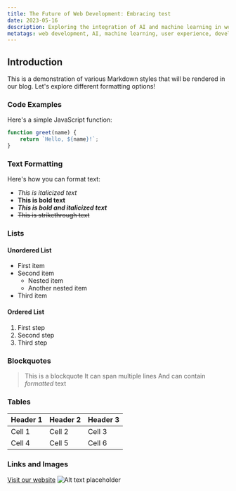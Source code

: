 ```yaml
---
title: The Future of Web Development: Embracing test
date: 2023-05-16
description: Exploring the integration of AI and machine learning in web development and its potential to revolutionize user experiences and development processes.
metatags: web development, AI, machine learning, user experience, development processes
---
```



## Introduction
This is a demonstration of various Markdown styles that will be rendered in our blog. Let's explore different formatting options!

### Code Examples
Here's a simple JavaScript function:

```javascript
function greet(name) {
    return `Hello, ${name}!`;
}
```

### Text Formatting
Here's how you can format text:
- *This is italicized text*
- **This is bold text**
- ***This is bold and italicized text***
- ~~This is strikethrough text~~

### Lists
#### Unordered List
- First item
- Second item
    - Nested item
    - Another nested item
- Third item

#### Ordered List
1. First step
2. Second step
3. Third step

### Blockquotes
> This is a blockquote
> It can span multiple lines
> And can contain *formatted* text

### Tables
| Header 1 | Header 2 | Header 3 |
|----------|----------|----------|
| Cell 1   | Cell 2   | Cell 3   |
| Cell 4   | Cell 5   | Cell 6   |

### Links and Images
[Visit our website](#)
![Alt text placeholder](image.jpg)